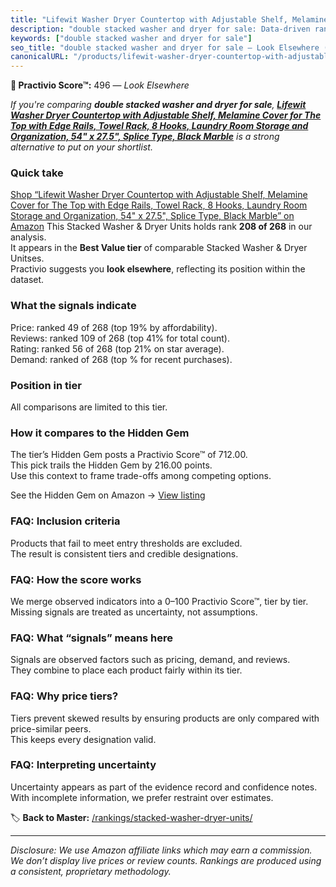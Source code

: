 ```yaml
---
title: "Lifewit Washer Dryer Countertop with Adjustable Shelf, Melamine Cover for The Top with Edge Rails, Towel Rack, 8 Hooks, Laundry Room Storage and Organization, 54\" x 27.5\", Splice Type, Black Marble"
description: "double stacked washer and dryer for sale: Data-driven ranking using the Practivio Score™. Positioned by quality, value, demand, findability, momentum."
keywords: ["double stacked washer and dryer for sale"]
seo_title: "double stacked washer and dryer for sale — Look Elsewhere (2025)"
canonicalURL: "/products/lifewit-washer-dryer-countertop-with-adjustable-shelf-melamine-cover-for-the-top-with-edge-rails-towel-rack-8-hooks-laundry-room-storage-and-organization-54-x-275-splice-type-black-marble-B0DMSD9HXD/"
---
```


**🚫 Practivio Score™:** 496 — _Look Elsewhere_


*If you're comparing **double stacked washer and dryer for sale**, **[Lifewit Washer Dryer Countertop with Adjustable Shelf, Melamine Cover for The Top with Edge Rails, Towel Rack, 8 Hooks, Laundry Room Storage and Organization, 54" x 27.5", Splice Type, Black Marble](https://www.amazon.com/dp/B0DMSD9HXD?tag=practivio-20)** is a strong alternative to put on your shortlist.*
### Quick take
[Shop “Lifewit Washer Dryer Countertop with Adjustable Shelf, Melamine Cover for The Top with Edge Rails, Towel Rack, 8 Hooks, Laundry Room Storage and Organization, 54" x 27.5", Splice Type, Black Marble” on Amazon](https://www.amazon.com/dp/B0DMSD9HXD?tag=practivio-20)
This Stacked Washer & Dryer Units holds rank **208 of 268** in our analysis.  
It appears in the **Best Value tier** of comparable Stacked Washer & Dryer Unitses.  
Practivio suggests you **look elsewhere**, reflecting its position within the dataset.

### What the signals indicate
Price: ranked 49 of 268 (top 19% by affordability).  
Reviews: ranked 109 of 268 (top 41% for total count).  
Rating: ranked 56 of 268 (top 21% on star average).  
Demand: ranked  of 268 (top % for recent purchases).

### Position in tier
All comparisons are limited to this tier.

### How it compares to the Hidden Gem
The tier’s Hidden Gem posts a Practivio Score™ of 712.00.  
This pick trails the Hidden Gem by 216.00 points.  
Use this context to frame trade-offs among competing options.  

See the Hidden Gem on Amazon → [View listing](https://www.amazon.com/dp/B095KG5FPT?tag=practivio-20)

### FAQ: Inclusion criteria
Products that fail to meet entry thresholds are excluded.  
The result is consistent tiers and credible designations.

### FAQ: How the score works
We merge observed indicators into a 0–100 Practivio Score™, tier by tier.  
Missing signals are treated as uncertainty, not assumptions.

### FAQ: What “signals” means here
Signals are observed factors such as pricing, demand, and reviews.  
They combine to place each product fairly within its tier.

### FAQ: Why price tiers?
Tiers prevent skewed results by ensuring products are only compared with price-similar peers.  
This keeps every designation valid.

### FAQ: Interpreting uncertainty
Uncertainty appears as part of the evidence record and confidence notes.  
With incomplete information, we prefer restraint over estimates.


🏷️ **Back to Master:** [/rankings/stacked-washer-dryer-units/](/rankings/stacked-washer-dryer-units/)

---
_Disclosure: We use Amazon affiliate links which may earn a commission. We don’t display live prices or review counts. Rankings are produced using a consistent, proprietary methodology._
